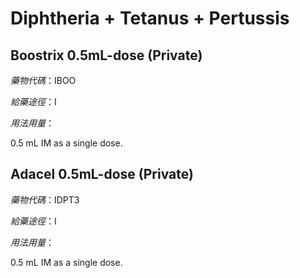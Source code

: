 # Diphtheria + Tetanus + Pertussis

## Boostrix 0.5mL-dose (Private)

*藥物代碼*：IBOO

*給藥途徑*：I

*用法用量*：

0.5 mL IM as a single dose.

## Adacel 0.5mL-dose (Private)

*藥物代碼*：IDPT3

*給藥途徑*：I

*用法用量*：

0.5 mL IM as a single dose.

